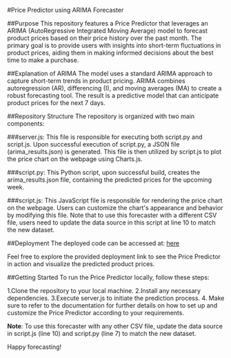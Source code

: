 #Price Predictor using ARIMA Forecaster

##Purpose
This repository features a Price Predictor that leverages an ARIMA (AutoRegressive Integrated Moving Average) model to forecast product prices based on their price history over the past month. The primary goal is to provide users with insights into short-term fluctuations in product prices, aiding them in making informed decisions about the best time to make a purchase.

##Explanation of ARIMA
The model uses a standard ARIMA approach to capture short-term trends in product pricing. ARIMA combines autoregression (AR), differencing (I), and moving averages (MA) to create a robust forecasting tool. The result is a predictive model that can anticipate product prices for the next 7 days.

##Repository Structure
The repository is organized with two main components:

###server.js: This file is responsible for executing both script.py and script.js. Upon successful execution of script.py, a JSON file (arima_results.json) is generated. This file is then utilized by script.js to plot the price chart on the webpage using Charts.js.

###script.py: This Python script, upon successful build, creates the arima_results.json file, containing the predicted prices for the upcoming week.

###script.js: This JavaScript file is responsible for rendering the price chart on the webpage. Users can customize the chart's appearance and behavior by modifying this file. Note that to use this forecaster with a different CSV file, users need to update the data source in this script at line 10 to match the new dataset.

##Deployment
The deployed code can be accessed at: [here](https://price-predictor-k0u3.onrender.com/)

Feel free to explore the provided deployment link to see the Price Predictor in action and visualize the predicted product prices.

##Getting Started
To run the Price Predictor locally, follow these steps:

1.Clone the repository to your local machine.
2.Install any necessary dependencies.
3.Execute server.js to initiate the prediction process.
4. Make sure to refer to the documentation for further details on how to set up and customize the Price Predictor according to your requirements.

**Note**: To use this forecaster with any other CSV file, update the data source in script.js (line 10) and script.py (line 7) to match the new dataset.

Happy forecasting!
